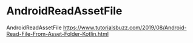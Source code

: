 # AndroidReadAssetFile
AndroidReadAssetFile
https://www.tutorialsbuzz.com/2019/08/Android-Read-File-From-Asset-Folder-Kotlin.html
